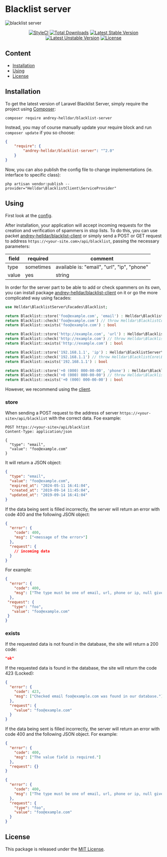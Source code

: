 # Blacklist server

![blacklist server](https://user-images.githubusercontent.com/10347617/64910710-359f4100-d722-11e9-9cc0-071b06330edf.png)

<p align="center">
    <a href="https://styleci.io/repos/206591611"><img src="https://styleci.io/repos/206591611/shield" alt="StyleCI" /></a>
    <a href="https://packagist.org/packages/andrey-helldar/blacklist-server"><img src="https://img.shields.io/packagist/dt/andrey-helldar/blacklist-server.svg?style=flat-square" alt="Total Downloads" /></a>
    <a href="https://packagist.org/packages/andrey-helldar/blacklist-server"><img src="https://poser.pugx.org/andrey-helldar/blacklist-server/v/stable?format=flat-square" alt="Latest Stable Version" /></a>
    <a href="https://packagist.org/packages/andrey-helldar/blacklist-server"><img src="https://poser.pugx.org/andrey-helldar/blacklist-server/v/unstable?format=flat-square" alt="Latest Unstable Version" /></a>
    <a href="LICENSE"><img src="https://poser.pugx.org/andrey-helldar/blacklist-server/license?format=flat-square" alt="License" /></a>
</p>


## Content

* [Installation](#installation)
* [Using](#using)
* [License](#license)


## Installation

To get the latest version of Laravel Blacklist Server, simply require the project using [Composer](https://getcomposer.org):

```
composer require andrey-helldar/blacklist-server
```

Instead, you may of course manually update your require block and run `composer update` if you so choose:

```json
{
    "require": {
        "andrey-helldar/blacklist-server": "^2.0"
    }
}
```

Now, you can also publish the config file to change implementations (ie. interface to specific class):

```
php artisan vendor:publish --provider="Helldar\BlacklistClient\ServiceProvider"
```


## Using

First look at the [config](src/config/settings.php).

After installation, your application will accept incoming requests for the creation and verification of spammers in stop lists. To do this, you can use packet [andrey-helldar/blacklist-client](https://github.com/andrey-helldar/blacklist-client) or simply send a POST or GET request to address `https://<your-site.com>/api/blacklist`, passing the necessary parameters:

| field | required | comment |
|---|---|---|
| type | sometimes | available is: "email", "url", "ip", "phone" |
| value | yes | string |

In order for the server part to be able to add or check spammers on its own, you can install package [andrey-helldar/blacklist-client](https://github.com/andrey-helldar/blacklist-client) on it or go the more complicated way using facades:

```php
use Helldar\BlacklistServer\Facades\Blacklist;

return Blacklist::store('foo@example.com', 'email') : Helldar\BlacklistServer\Models\Blacklist
return Blacklist::check('foo@example.com') // throw Helldar\BlacklistCore\Exceptions\BlacklistDetectedException if exists.
return Blacklist::exists('foo@example.com') : bool

return Blacklist::store('http://example.com', 'url') : Helldar\BlacklistServer\Models\Blacklist
return Blacklist::check('http://example.com') // throw Helldar\BlacklistCore\Exceptions\BlacklistDetectedException if exists.
return Blacklist::exists('http://example.com') : bool

return Blacklist::store('192.168.1.1', 'ip') : Helldar\BlacklistServer\Models\Blacklist
return Blacklist::check('192.168.1.1') // throw Helldar\BlacklistCore\Exceptions\BlacklistDetectedException if exists.
return Blacklist::exists('192.168.1.1') : bool

return Blacklist::store('+0 (000) 000-00-00', 'phone') : Helldar\BlacklistServer\Models\Blacklist
return Blacklist::check('+0 (000) 000-00-00') // throw Helldar\BlacklistCore\Exceptions\BlacklistDetectedException if exists.
return Blacklist::exists('+0 (000) 000-00-00') : bool
```

However, we recommend using the [client](https://github.com/andrey-helldar/blacklist-client).

### store

When sending a POST request to the address of server `https://<your-site>/api/blacklist` with the correct data.
Foe example:
```
POST https://<your-site>/api/blacklist
Content-Type: application/json

{
  "type": "email",
  "value": "foo@example.com"
}
```

It will return a JSON object:
```json
{
  "type": "email",
  "value": "foo@example.com",
  "expired_at": "2024-05-11 16:41:04",
  "created_at": "2019-09-14 11:45:04",
  "updated_at": "2019-09-14 16:41:04"
}
```

If the data being sent is filled incorrectly, the server will return an error with code 400 and the following JSON object:
```json
{
  "error": {
    "code": 400,
    "msg": ["<message of the error>"]
  },
  "request": {
    // incoming data
  }
}
```

For example:
```json
{
  "error": {
    "code": 400,
    "msg": ["The type must be one of email, url, phone or ip, null given."]
  },
 "request": {
   "type": "foo",
   "value": "foo@example.com"
 }
}
```

### exists

If the requested data is not found in the database, the site will return a 200 code:
```json
"ok"
```

If the requested data is found in the database, the site will return the code 423 (Locked):
```json
{
  "error": {
    "code": 423,
    "msg": ["Checked email foo@example.com was found in our database."]
  },
  "request": {
    "value": "foo@example.com"
  }
}
```

If the data being sent is filled incorrectly, the server will return an error with code 400 and the following JSON object.
For example:
```json
{
  "error": {
    "code": 400,
    "msg": ["The value field is required."]
  },
  "request": {}
}

{
  "error": {
    "code": 400,
    "msg": ["The type must be one of email, url, phone or ip, null given."]
  },
  "request": {
    "type": "foo",
    "value": "foo@example.com"
  }
}
```


## License

This package is released under the [MIT License](LICENSE).
